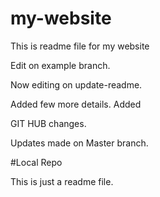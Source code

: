# my-website

This is readme file for my website

Edit on example branch.

Now editing on update-readme.

Added few more details. Added

GIT HUB changes.


Updates made on Master branch.


#Local Repo

This is just a readme file.
